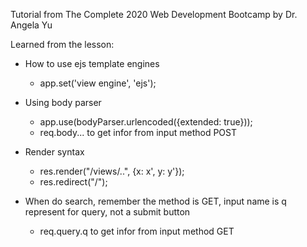 Tutorial from The Complete 2020 Web Development Bootcamp by Dr. Angela Yu

Learned from the lesson:
- How to use ejs template engines
    + app.set('view engine', 'ejs');

- Using body parser  
    + app.use(bodyParser.urlencoded({extended: true}));
    + req.body... to get infor from input method POST

- Render syntax 
    + res.render("/views/..", {x: x', y: y'});
    + res.redirect("/");

- When do search, remember the method is GET, input name is q represent for query, not a submit button
    + req.query.q to get infor from input method GET
 